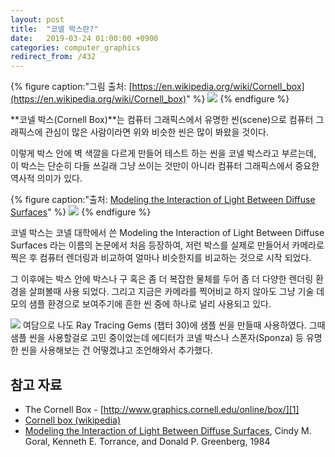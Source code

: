 ```yaml
---
layout: post
title:  "코넬 박스란?"
date:   2019-03-24 01:00:00 +0900
categories: computer_graphics
redirect_from: /432
---
```

{% figure caption:"그림 출처: [https://en.wikipedia.org/wiki/Cornell_box](https://en.wikipedia.org/wiki/Cornell_box)" %}
![](https://lh3.googleusercontent.com/-dXBWiZbXdV4eXQ2xybAcCEKw5GmSwCitkm6OXt8wBGqR3bHIFPnTcAGYxWDKVWttPB8OmqVMeSnmxUgPjld_R6r8Eu4l8GxJV36L_cDhF188T5bZ970pCRgwGD4-kUGWCmfEwxQccvhvCgBK1wf4RFo0wTZVZWHobALvSiN93GNDQmARGhFq21KJc0FTlPQn2V4LIfeLfbgMDcL-4Ezwka8AD1F7ftKEuQnCq7Fo3kVuAZqAsAdpOPKB9f0wPNI3Yj0ZVLT-_XxGxL8_rpybm2sHKLL8LCji0tyqfSi6wVX9Qvr09nySGhQ2v56JT9xmRU-qDiTciNDum8nV9w29GZBK12IkDmX7WTILuHAXVRwzJ1ue1D71HgEOmmiV--Fg4tv8pkRNS3-MLqUowwlPZjfi2vQ83y4KgGwDmS2x4gmIOIrj-Bo2b41pzMqK3rHFUNNrGrXvh2z1ih2yegJy2waLKimlOLm7S4xvPamINpeAo7FLhnvJeqhmga2UZsRZLN2kZuoSJrqXBekajKVUoG7gS-MjR5r1htRxUYJgwOJxBQJuwDNHNDV57Nqildjam-ucil6dg400ECY2ef-eIIyoII88MYxL3yaovBNfB6Hka8AqBcvM8EPi811gCb7YXV4YEHHM7d-Ct2U-Fn4ppqo_ymDc6QOax0W0lQta9VfSNwRngV-sZZbUEqVi-kSyqBfTI5RmO36n5l3U0GgkUENiQ=s300-no)
{% endfigure %}

**코넬 박스(Cornell Box)**는 컴퓨터 그래픽스에서 유명한 씬(scene)으로 컴퓨터 그래픽스에 관심이 많은 사람이라면 위와 비슷한 씬은 많이 봐왔을 것이다.

이렇게 박스 안에 벽 색깔을 다르게 만들어 테스트 하는 씬을 코넬 박스라고 부르는데, 이 박스는 단순히 다들 쓰길래 그냥 쓰이는 것만이 아니라 컴퓨터 그래픽스에서 중요한 역사적 의미가 있다.

{% figure caption:"출처: [Modeling the Interaction of Light Between Diffuse Surfaces](https://www.cs.rpi.edu/~cutler/classes/advancedgraphics/S12/papers/goral_radiosity_84.pdf)" %}
![](https://lh3.googleusercontent.com/3YDb1vbhk3lMXIHbHGOwLnGQz1LUS6bxFiVx8DrT66_JpVh6FEWAaWwWhOYR0wH7Yza1MRi1v-KZvTRiizye5Rsrsiq4Ql3Kqtg_QMTvX2kQC19fL5DCY8_jResjK_hqifCPHjVRDFMr4A0MixhgVXUYECmXpD19t87rQLRPZNy7_NkaldfCM1LmnV00G6YxiS1xmvT0JglMa6OlngPXS1HbBHRPaaczG9okDVvUJkstMb8y1a1p6sfxeoimsUHxUW8RtNbznge3ohfAqqYnflejUuqDAXQX2nLOxDFQKbvdAAMeOB7WaMom3AC6CsK6L0xnOST8R_vPMqULHKd7h_3EIbTYNJuVPRqA1kSHmMDhi4addEc_3DJ_7EGMmj2XC98c7VUDwYTA7a8tmmYlyuGT3ZvMX-tBZSTjCCqIaNFKNnSWyBjO5WNl3wR6rpIgvuuDPKMzD69ShrHN7uAB69mMsL6gfL9sKh0egAMymio24pvYBSImpDwvrKV6wZwGQy1mLXz-Cw-zgLVwPCon0beELk-P0qpuK4Nz_Q2bTivS1YlqYzJ6r4dmmJ3O6LCn9W06geJdFdtYmKcaQuq774UZ8Qk9Em2ZTGOJBmIVdt6XGfYDY3JndfsdnbNEU6SdFUGkr29RlUknFahz8dAuEeU8ZOk4k4SQ7GboxWowri3auDeXPwo4j4UX5Ww81K8mnJNrWxeyV5ZlBcjE06RC2jXBYA=w613-h559-no)
{% endfigure %}

코넬 박스는 코넬 대학에서 쓴 Modeling the Interaction of Light Between Diffuse Surfaces 라는 이름의 논문에서 처음 등장하여, 저런 박스를 실제로 만들어서 카메라로 찍은 후 컴퓨터 렌더링과 비교하여 얼마나 비슷한지를 비교하는 것으로 시작 되었다.

그 이후에는 박스 안에 박스나 구 혹은 좀 더 복잡한 물체를 두어 좀 더 다양한 렌더링 환경을 살펴볼때 사용 되었다. 그리고 지금은 카메라를 찍어비교 하지 않아도 그냥 기술 데모의 샘플 환경으로 보여주기에 흔한 씬 중에 하나로 널리 사용되고 있다.

![](https://lh3.googleusercontent.com/IZ4ZUtBIl3UoDmwUw3fjSWA_CAHj5pgk7k6TykpjJeXL65wDaT-Iekanov13rT4S7qLMH2mbhLsuZ11439u80a2bfrRfkA1n6zxI5sC-K9L9dMpH-W7Y9sulgNH3cQ2qs3ZqLHR4E7TDQlvpXaecUWZJ8lMdTL0kyNQLhsoucBdOJwrt9KoFMFlMziu8Z4PU6rORJtWCF05T8JLYkWe0LuVx0CLl-ZTrKipsw9GTHVBuCfVNZ6RW8aZpfmKcubzxY-5Q699sVb5pSiIZeDm_Ye0Z2f5DAewmh_N_DtxYMtHi7Q9G1kbeqFUIlIPmmTpH3ehtynY_bXL5W-kW21nBeMe9MjnqRq1L5--WFLCl5LZSKp6yR55XMvUkvzlliomlmxP3hH7IiJHjOeUjKvg0cWVP_ehSSCq2silYIndFfaqey9Yc-_DC2EJf_iJmORoHqPomRZwtU7XlpW6vuJNDi5L5K7JLhlx7u1-Uvn3K2OJSUiK8I7o1IZ7H4Bknz50MwGXWRQs4GQtqRPkyMKtiaMZcphXJ5PdAcUKqZr8mKnINerJnhXvmbvPvDw_1qqyiQ8fAKziVf2v2fAY--QTaN_N6VS4fqXBQCRRPkavLtOQA0aM8r4VKxkSKgP1KIfrZV5Y_ge0NwVne2MLhKD7SBxPsotPIfHw0Do-G4glOkXkj_PNeQSpPyL9j2uJbRUR0xvrUg72BP6XsaiddJ5CDUhoogg=w958-h538-no)
여담으로 나도 Ray Tracing Gems (챕터 30)에 샘플 씬을 만들때 사용하였다. 그때 샘플 씬을 사용할걸로 고민 중이었는데 에디터가 코넬 박스나 스폰자(Sponza) 등 유명한 씬을 사용해보는 건 어떻겠냐고 조언해와서 추가했다.

## 참고 자료

* The Cornell Box - [http://www.graphics.cornell.edu/online/box/][1]
* [Cornell box (wikipedia)][2]
* [Modeling the Interaction of Light Between Diffuse Surfaces][3], Cindy M. Goral, Kenneth E. Torrance, and Donald P. Greenberg, 1984

[1]: http://www.graphics.cornell.edu/online/box/
[2]: https://en.wikipedia.org/wiki/Cornell_box
[3]: https://www.cs.rpi.edu/~cutler/classes/advancedgraphics/S12/papers/goral_radiosity_84.pdf